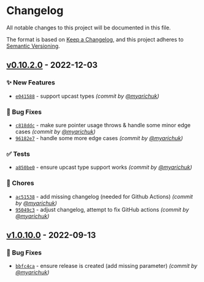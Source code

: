 # Changelog
All notable changes to this project will be documented in this file.

The format is based on [Keep a Changelog](https://keepachangelog.com/en/1.0.0/),
and this project adheres to [Semantic Versioning](https://semver.org/spec/v2.0.0.html).

## [v0.10.2.0] - 2022-12-03
### :sparkles: New Features
- [`e041588`](https://github.com/myarichuk/ObjectTreeWalker/commit/e04158863bc9d5b3fe1b20a888f77a97ef342272) - support upcast types *(commit by [@myarichuk](https://github.com/myarichuk))*

### :bug: Bug Fixes
- [`c818ddc`](https://github.com/myarichuk/ObjectTreeWalker/commit/c818ddc93ea29f0913bee2bdfc75c3d86931df9b) - make sure pointer usage throws & handle some minor edge cases *(commit by [@myarichuk](https://github.com/myarichuk))*
- [`96182e7`](https://github.com/myarichuk/ObjectTreeWalker/commit/96182e7aef1643a38bdf132d5aeed7efe4b87774) - handle some more edge cases *(commit by [@myarichuk](https://github.com/myarichuk))*

### :white_check_mark: Tests
- [`a850be0`](https://github.com/myarichuk/ObjectTreeWalker/commit/a850be06a27d7b5bdbfd9ca1e2debe05c97839e5) - ensure upcast type support works *(commit by [@myarichuk](https://github.com/myarichuk))*

### :wrench: Chores
- [`ac51538`](https://github.com/myarichuk/ObjectTreeWalker/commit/ac51538082ec32daa1f13fc5f9a1d36be4e516b8) - add missing changelog (needed for Github Actions) *(commit by [@myarichuk](https://github.com/myarichuk))*
- [`95049c3`](https://github.com/myarichuk/ObjectTreeWalker/commit/95049c34ba4767402bcf40df0eb5fe89a671e2f5) - adjust changelog, attempt to fix GitHub actions *(commit by [@myarichuk](https://github.com/myarichuk))*


## [v1.0.10.0] - 2022-09-13
### :bug: Bug Fixes
- [`bbfc4ca`](https://github.com/myarichuk/Library.Template/commit/bbfc4ca34650fca71e86bbaa3c177ca892bccf85) - ensure release is created (add missing parameter) *(commit by [@myarichuk](https://github.com/myarichuk))*

[v1.0.10.0]: https://github.com/myarichuk/Library.Template/compare/v1.0.9.0...v1.0.10.0
[v0.10.2.0]: https://github.com/myarichuk/ObjectTreeWalker/compare/v0.9.4.0...v0.10.2.0